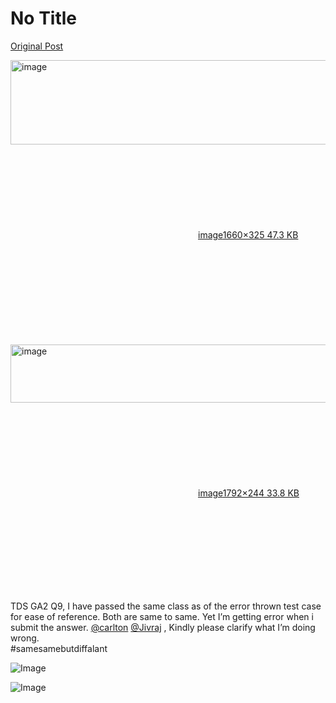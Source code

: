 # No Title

[Original Post](https://discourse.onlinedegree.iitm.ac.in/t/161120/114)

<p><div class="lightbox-wrapper"><a class="lightbox" href="https://europe1.discourse-cdn.com/flex013/uploads/iitm/original/3X/c/8/c86362e8fa499ea7995dfa07a8c3498ef81b7e69.png" data-download-href="/uploads/short-url/sAIqyLJ0Teo8HIKhOoz91qyDJ5n.png?dl=1" title="image" rel="noopener nofollow ugc"><img src="https://europe1.discourse-cdn.com/flex013/uploads/iitm/optimized/3X/c/8/c86362e8fa499ea7995dfa07a8c3498ef81b7e69_2_690x135.png" alt="image" data-base62-sha1="sAIqyLJ0Teo8HIKhOoz91qyDJ5n" width="690" height="135" srcset="https://europe1.discourse-cdn.com/flex013/uploads/iitm/optimized/3X/c/8/c86362e8fa499ea7995dfa07a8c3498ef81b7e69_2_690x135.png, https://europe1.discourse-cdn.com/flex013/uploads/iitm/optimized/3X/c/8/c86362e8fa499ea7995dfa07a8c3498ef81b7e69_2_1035x202.png 1.5x, https://europe1.discourse-cdn.com/flex013/uploads/iitm/optimized/3X/c/8/c86362e8fa499ea7995dfa07a8c3498ef81b7e69_2_1380x270.png 2x" data-dominant-color="FAF2F3"><div class="meta"><svg class="fa d-icon d-icon-far-image svg-icon" aria-hidden="true"><use href="#far-image"></use></svg><span class="filename">image</span><span class="informations">1660×325 47.3 KB</span><svg class="fa d-icon d-icon-discourse-expand svg-icon" aria-hidden="true"><use href="#discourse-expand"></use></svg></div></a></div><br>
<div class="lightbox-wrapper"><a class="lightbox" href="https://europe1.discourse-cdn.com/flex013/uploads/iitm/original/3X/8/4/847ae4366a7472bd37099dcb0d2136c6f700cff5.png" data-download-href="/uploads/short-url/iTYjPpXZqkgsi7YHn2MdNvQ3pY1.png?dl=1" title="image" rel="noopener nofollow ugc"><img src="https://europe1.discourse-cdn.com/flex013/uploads/iitm/optimized/3X/8/4/847ae4366a7472bd37099dcb0d2136c6f700cff5_2_690x93.png" alt="image" data-base62-sha1="iTYjPpXZqkgsi7YHn2MdNvQ3pY1" width="690" height="93" srcset="https://europe1.discourse-cdn.com/flex013/uploads/iitm/optimized/3X/8/4/847ae4366a7472bd37099dcb0d2136c6f700cff5_2_690x93.png, https://europe1.discourse-cdn.com/flex013/uploads/iitm/optimized/3X/8/4/847ae4366a7472bd37099dcb0d2136c6f700cff5_2_1035x139.png 1.5x, https://europe1.discourse-cdn.com/flex013/uploads/iitm/optimized/3X/8/4/847ae4366a7472bd37099dcb0d2136c6f700cff5_2_1380x186.png 2x" data-dominant-color="EBECED"><div class="meta"><svg class="fa d-icon d-icon-far-image svg-icon" aria-hidden="true"><use href="#far-image"></use></svg><span class="filename">image</span><span class="informations">1792×244 33.8 KB</span><svg class="fa d-icon d-icon-discourse-expand svg-icon" aria-hidden="true"><use href="#discourse-expand"></use></svg></div></a></div></p>
<p>TDS GA2 Q9, I have passed the same class as of the error thrown test case for ease of reference. Both are same to same. Yet I’m getting error when i submit the answer. <a class="mention" href="/u/carlton">@carlton</a> <a class="mention" href="/u/jivraj">@Jivraj</a> , Kindly please clarify what I’m doing wrong.<br>
<span class="hashtag-raw">#samesamebutdiffalant</span></p>

![Image](https://europe1.discourse-cdn.com/flex013/uploads/iitm/optimized/3X/8/4/847ae4366a7472bd37099dcb0d2136c6f700cff5_2_690x93.png)

![Image](https://europe1.discourse-cdn.com/flex013/uploads/iitm/optimized/3X/c/8/c86362e8fa499ea7995dfa07a8c3498ef81b7e69_2_690x135.png)